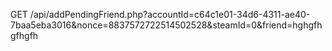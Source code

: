 
 GET /api/addPendingFriend.php?accountId=c64c1e01-34d6-4311-ae40-7baa5eba3016&nonce=8837572722514502528&steamId=0&friend=hghgfhgfhgfh 